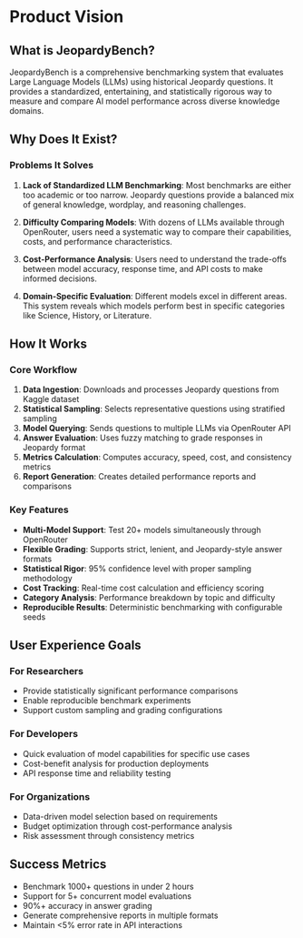 # Product Vision

## What is JeopardyBench?

JeopardyBench is a comprehensive benchmarking system that evaluates Large Language Models (LLMs) using historical Jeopardy questions. It provides a standardized, entertaining, and statistically rigorous way to measure and compare AI model performance across diverse knowledge domains.

## Why Does It Exist?

### Problems It Solves

1. **Lack of Standardized LLM Benchmarking**: Most benchmarks are either too academic or too narrow. Jeopardy questions provide a balanced mix of general knowledge, wordplay, and reasoning challenges.

2. **Difficulty Comparing Models**: With dozens of LLMs available through OpenRouter, users need a systematic way to compare their capabilities, costs, and performance characteristics.

3. **Cost-Performance Analysis**: Users need to understand the trade-offs between model accuracy, response time, and API costs to make informed decisions.

4. **Domain-Specific Evaluation**: Different models excel in different areas. This system reveals which models perform best in specific categories like Science, History, or Literature.

## How It Works

### Core Workflow

1. **Data Ingestion**: Downloads and processes Jeopardy questions from Kaggle dataset
2. **Statistical Sampling**: Selects representative questions using stratified sampling
3. **Model Querying**: Sends questions to multiple LLMs via OpenRouter API
4. **Answer Evaluation**: Uses fuzzy matching to grade responses in Jeopardy format
5. **Metrics Calculation**: Computes accuracy, speed, cost, and consistency metrics
6. **Report Generation**: Creates detailed performance reports and comparisons

### Key Features

- **Multi-Model Support**: Test 20+ models simultaneously through OpenRouter
- **Flexible Grading**: Supports strict, lenient, and Jeopardy-style answer formats
- **Statistical Rigor**: 95% confidence level with proper sampling methodology
- **Cost Tracking**: Real-time cost calculation and efficiency scoring
- **Category Analysis**: Performance breakdown by topic and difficulty
- **Reproducible Results**: Deterministic benchmarking with configurable seeds

## User Experience Goals

### For Researchers

- Provide statistically significant performance comparisons
- Enable reproducible benchmark experiments
- Support custom sampling and grading configurations

### For Developers

- Quick evaluation of model capabilities for specific use cases
- Cost-benefit analysis for production deployments
- API response time and reliability testing

### For Organizations

- Data-driven model selection based on requirements
- Budget optimization through cost-performance analysis
- Risk assessment through consistency metrics

## Success Metrics

- Benchmark 1000+ questions in under 2 hours
- Support for 5+ concurrent model evaluations
- 90%+ accuracy in answer grading
- Generate comprehensive reports in multiple formats
- Maintain <5% error rate in API interactions
